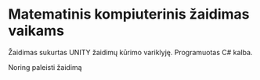# Matematinis kompiuterinis žaidimas vaikams
Žaidimas sukurtas UNITY žaidimų kūrimo variklyję. Programuotas C# kalba.


Noring paleisti žaidimą
